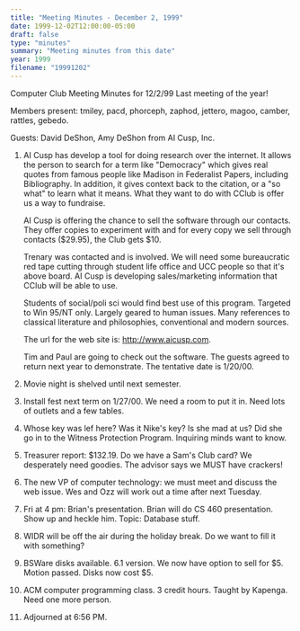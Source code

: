 ```yaml
---
title: "Meeting Minutes - December 2, 1999"
date: 1999-12-02T12:00:00-05:00
draft: false
type: "minutes"
summary: "Meeting minutes from this date"
year: 1999
filename: "19991202"
---
```


Computer Club Meeting Minutes for 12/2/99 Last meeting of the year! </p><p>
Members present: tmiley, pacd, phorceph, zaphod, jettero, magoo, camber, rattles, gebedo. </p><p>
Guests: David DeShon, Amy DeShon from AI Cusp, Inc. </p><p>
1) AI Cusp has develop a tool for doing research over the internet.  It allows the person to search for a term like "Democracy" which gives real quotes from famous people like Madison in Federalist Papers, including Bibliography.  In addition, it gives context back to the citation, or a "so what" to learn what it means.  What they want to do with CClub is offer us a way to fundraise.   </p><p>
AI Cusp is offering the chance to sell the software through our contacts.  They  offer copies to experiment with and for every copy we sell through contacts  ($29.95), the Club gets $10.  </p><p>
Trenary was contacted and is involved.  We will need some bureaucratic red tape cutting through student life office and UCC people so that it's above board. AI Cusp is developing sales/marketing information that CClub will be able to use. </p><p>
Students of social/poli sci would find best use of this program.  Targeted to Win 95/NT only.  Largely geared to human issues.  Many references to classical literature and philosophies, conventional and modern sources. </p><p>
The url for the web site is: http://www.aicusp.com. </p><p>
Tim and Paul are going to check out the software.  The guests agreed to return next year to demonstrate.  The tentative date is 1/20/00. </p><p>
2) Movie night is shelved until next semester. </p><p>
3) Install fest next term on 1/27/00.  We need a room to put it in.  Need lots of outlets and a few tables.   </p><p>
4) Whose key was lef here?  Was it Nike's key?  Is she mad at us?  Did she go  in to the Witness Protection Program.  Inquiring minds want to know.   </p><p>
5) Treasurer report: $132.19.  Do we have a Sam's Club card?  We desperately need goodies.  The advisor says we MUST have crackers! </p><p>
6) The new VP of computer technology: we must meet and discuss the web issue. Wes and Ozz will work out a time after next Tuesday. </p><p>
7) Fri at 4 pm: Brian's presentation.  Brian will do CS 460 presentation. Show up and heckle him.  Topic: Database stuff. </p><p>
8) WIDR will be off the air during the holiday break.  Do we want to fill it with something?  </p><p>
9) BSWare disks available.  6.1 version.  We now have option to sell for $5. Motion passed.  Disks now cost $5. </p><p>
10) ACM computer programming class.  3 credit hours.  Taught by Kapenga.  Need one more person. </p><p>
11) Adjourned at 6:56 PM. </p><p>
</p>
